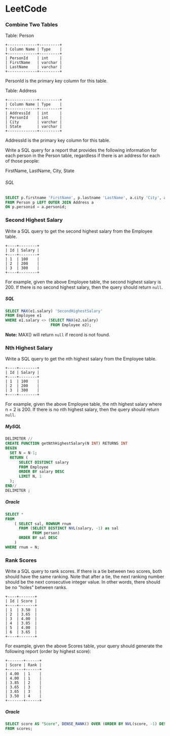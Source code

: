 # LeetCode

### Combine Two Tables
Table: Person
```
+-------------+---------+
| Column Name | Type    |
+-------------+---------+
| PersonId    | int     |
| FirstName   | varchar |
| LastName    | varchar |
+-------------+---------+
```
PersonId is the primary key column for this table.

Table: Address
```
+-------------+---------+
| Column Name | Type    |
+-------------+---------+
| AddressId   | int     |
| PersonId    | int     |
| City        | varchar |
| State       | varchar |
+-------------+---------+
```
AddressId is the primary key column for this table.

Write a SQL query for a report that provides the following information for each person in the Person table, regardless if there is an address for each of those people:

FirstName, LastName, City, State

###### SQL
```sql
SELECT p.firstname 'FirstName', p.lastname 'LastName', a.city 'City', a.state 'State'
FROM Person p LEFT OUTER JOIN Address a
ON p.personid = a.personid;
```


### Second Highest Salary
Write a SQL query to get the second highest salary from the Employee table.
```
+----+--------+
| Id | Salary |
+----+--------+
| 1  | 100    |
| 2  | 200    |
| 3  | 300    |
+----+--------+
```
For example, given the above Employee table, the second highest salary is 200. If there is no second highest salary, then the query should return `null`.

##### SQL
```sql
SELECT MAX(e1.salary) 'SecondHighestSalary'
FROM Employee e1
WHERE e1.salary <> (SELECT MAX(e2.salary)
                    FROM Employee e2);
```

**Note:** MAX() will return `null` if record is not found.

### Nth Highest Salary
Write a SQL query to get the nth highest salary from the Employee table.
```
+----+--------+
| Id | Salary |
+----+--------+
| 1  | 100    |
| 2  | 200    |
| 3  | 300    |
+----+--------+
```
For example, given the above Employee table, the nth highest salary where n = 2 is 200. If there is no nth highest salary, then the query should return `null`.

##### MySQL
```sql
DELIMITER //
CREATE FUNCTION getNthHighestSalary(N INT) RETURNS INT
BEGIN
  SET N = N-1;
  RETURN (
      SELECT DISTINCT salary
      FROM Employee
      ORDER BY salary DESC
      LIMIT N, 1
  );
END//
DELIMITER ;
```

##### Oracle
```sql
SELECT *
FROM
    ( SELECT sal, ROWNUM rnum
      FROM (SELECT DISTINCT NVL(salary, -1) as sal
            FROM person)
      ORDER BY sal DESC
    )
WHERE rnum = N;
```


### Rank Scores
Write a SQL query to rank scores. If there is a tie between two scores, both should have the same ranking. Note that after a tie, the next ranking number should be the next consecutive integer value. In other words, there should be no "holes" between ranks.
```
+----+-------+
| Id | Score |
+----+-------+
| 1  | 3.50  |
| 2  | 3.65  |
| 3  | 4.00  |
| 4  | 3.85  |
| 5  | 4.00  |
| 6  | 3.65  |
+----+-------+
```
For example, given the above Scores table, your query should generate the following report (order by highest score):
```
+-------+------+
| Score | Rank |
+-------+------+
| 4.00  | 1    |
| 4.00  | 1    |
| 3.85  | 2    |
| 3.65  | 3    |
| 3.65  | 3    |
| 3.50  | 4    |
+-------+------+
```

##### Oracle
```sql
SELECT score AS "Score", DENSE_RANK() OVER (ORDER BY NVL(score, -1) DESC) as "Rank"
FROM scores;
```